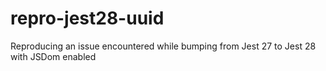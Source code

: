# repro-jest28-uuid
Reproducing an issue encountered while bumping from Jest 27 to Jest 28 with JSDom enabled
